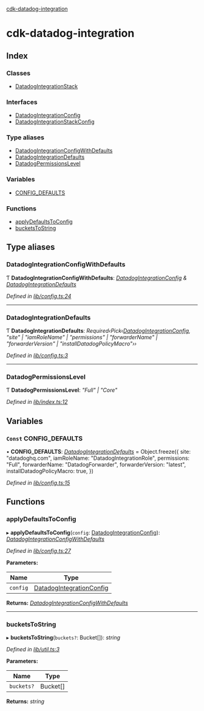[cdk-datadog-integration](README.md)

# cdk-datadog-integration

## Index

### Classes

* [DatadogIntegrationStack](classes/datadogintegrationstack.md)

### Interfaces

* [DatadogIntegrationConfig](interfaces/datadogintegrationconfig.md)
* [DatadogIntegrationStackConfig](interfaces/datadogintegrationstackconfig.md)

### Type aliases

* [DatadogIntegrationConfigWithDefaults](README.md#datadogintegrationconfigwithdefaults)
* [DatadogIntegrationDefaults](README.md#datadogintegrationdefaults)
* [DatadogPermissionsLevel](README.md#datadogpermissionslevel)

### Variables

* [CONFIG_DEFAULTS](README.md#const-config_defaults)

### Functions

* [applyDefaultsToConfig](README.md#applydefaultstoconfig)
* [bucketsToString](README.md#bucketstostring)

## Type aliases

###  DatadogIntegrationConfigWithDefaults

Ƭ **DatadogIntegrationConfigWithDefaults**: *[DatadogIntegrationConfig](interfaces/datadogintegrationconfig.md) & [DatadogIntegrationDefaults](README.md#datadogintegrationdefaults)*

*Defined in [lib/config.ts:24](https://github.com/blimmer/cdk-datadog-integration/blob/7fe7271/lib/config.ts#L24)*

___

###  DatadogIntegrationDefaults

Ƭ **DatadogIntegrationDefaults**: *Required‹Pick‹[DatadogIntegrationConfig](interfaces/datadogintegrationconfig.md), "site" | "iamRoleName" | "permissions" | "forwarderName" | "forwarderVersion" | "installDatadogPolicyMacro"››*

*Defined in [lib/config.ts:3](https://github.com/blimmer/cdk-datadog-integration/blob/7fe7271/lib/config.ts#L3)*

___

###  DatadogPermissionsLevel

Ƭ **DatadogPermissionsLevel**: *"Full" | "Core"*

*Defined in [lib/index.ts:12](https://github.com/blimmer/cdk-datadog-integration/blob/7fe7271/lib/index.ts#L12)*

## Variables

### `Const` CONFIG_DEFAULTS

• **CONFIG_DEFAULTS**: *[DatadogIntegrationDefaults](README.md#datadogintegrationdefaults)* = Object.freeze({
  site: "datadoghq.com",
  iamRoleName: "DatadogIntegrationRole",
  permissions: "Full",
  forwarderName: "DatadogForwarder",
  forwarderVersion: "latest",
  installDatadogPolicyMacro: true,
})

*Defined in [lib/config.ts:15](https://github.com/blimmer/cdk-datadog-integration/blob/7fe7271/lib/config.ts#L15)*

## Functions

###  applyDefaultsToConfig

▸ **applyDefaultsToConfig**(`config`: [DatadogIntegrationConfig](interfaces/datadogintegrationconfig.md)): *[DatadogIntegrationConfigWithDefaults](README.md#datadogintegrationconfigwithdefaults)*

*Defined in [lib/config.ts:27](https://github.com/blimmer/cdk-datadog-integration/blob/7fe7271/lib/config.ts#L27)*

**Parameters:**

Name | Type |
------ | ------ |
`config` | [DatadogIntegrationConfig](interfaces/datadogintegrationconfig.md) |

**Returns:** *[DatadogIntegrationConfigWithDefaults](README.md#datadogintegrationconfigwithdefaults)*

___

###  bucketsToString

▸ **bucketsToString**(`buckets?`: Bucket[]): *string*

*Defined in [lib/util.ts:3](https://github.com/blimmer/cdk-datadog-integration/blob/7fe7271/lib/util.ts#L3)*

**Parameters:**

Name | Type |
------ | ------ |
`buckets?` | Bucket[] |

**Returns:** *string*
